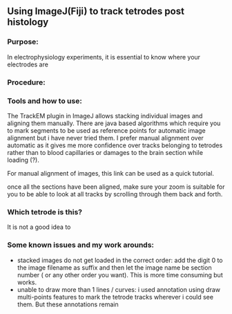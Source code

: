 ## Using ImageJ(Fiji) to track tetrodes post histology
### **Purpose**: 
In electrophysiology experiments, it is essential to know where your electrodes are
### **Procedure**: 


### **Tools and how to use**:
The TrackEM plugin in ImageJ allows stacking individual images and aligning them manually. 
There are java based algorithms which require you to mark segments to be used as reference points for automatic image alignment but i have never tried them. I prefer manual alignment over automatic as it gives me more confidence over tracks belonging to tetrodes rather than to blood capillaries or damages to the brain section while loading (?). 

For manual alignment of images, this link can be used as a quick tutorial.

once all the sections have been aligned, make sure your zoom is suitable for you to be able to look at all tracks by scrolling through them back and forth. 

### **Which tetrode is this?**
It is not a good idea to 








### **Some known issues and my work arounds**: 
- stacked images do not get loaded in the correct order:
add the digit 0 to the image filename as suffix and then let the image name be section number ( or any other order you want). This is more time consuming but works. 
- unable to draw more than 1 lines / curves: 
i used annotation using draw multi-points features to mark the tetrode tracks wherever i could see them. But these annotations remain 

